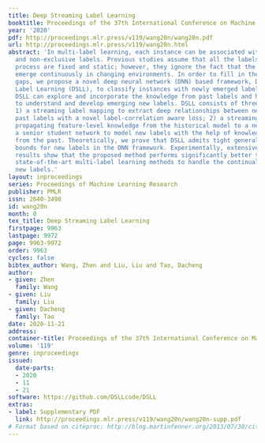 ```yaml
---
title: Deep Streaming Label Learning
booktitle: Proceedings of the 37th International Conference on Machine Learning
year: '2020'
pdf: http://proceedings.mlr.press/v119/wang20n/wang20n.pdf
url: http://proceedings.mlr.press/v119/wang20n.html
abstract: 'In multi-label learning, each instance can be associated with multiple
  and non-exclusive labels. Previous studies assume that all the labels in the learning
  process are fixed and static; however, they ignore the fact that the labels will
  emerge continuously in changing environments. In order to fill in these research
  gaps, we propose a novel deep neural network (DNN) based framework, Deep Streaming
  Label Learning (DSLL), to classify instances with newly emerged labels effectively.
  DSLL can explore and incorporate the knowledge from past labels and historical models
  to understand and develop emerging new labels. DSLL consists of three components:
  1) a streaming label mapping to extract deep relationships between new labels and
  past labels with a novel label-correlation aware loss; 2) a streaming feature distillation
  propagating feature-level knowledge from the historical model to a new model; 3)
  a senior student network to model new labels with the help of knowledge learned
  from the past. Theoretically, we prove that DSLL admits tight generalization error
  bounds for new labels in the DNN framework. Experimentally, extensive empirical
  results show that the proposed method performs significantly better than the existing
  state-of-the-art multi-label learning methods to handle the continually emerging
  new labels.'
layout: inproceedings
series: Proceedings of Machine Learning Research
publisher: PMLR
issn: 2640-3498
id: wang20n
month: 0
tex_title: Deep Streaming Label Learning
firstpage: 9963
lastpage: 9972
page: 9963-9972
order: 9963
cycles: false
bibtex_author: Wang, Zhen and Liu, Liu and Tao, Dacheng
author:
- given: Zhen
  family: Wang
- given: Liu
  family: Liu
- given: Dacheng
  family: Tao
date: 2020-11-21
address: 
container-title: Proceedings of the 37th International Conference on Machine Learning
volume: '119'
genre: inproceedings
issued:
  date-parts:
  - 2020
  - 11
  - 21
software: https://github.com/DSLLcode/DSLL
extras:
- label: Supplementary PDF
  link: http://proceedings.mlr.press/v119/wang20n/wang20n-supp.pdf
# Format based on citeproc: http://blog.martinfenner.org/2013/07/30/citeproc-yaml-for-bibliographies/
---
```

